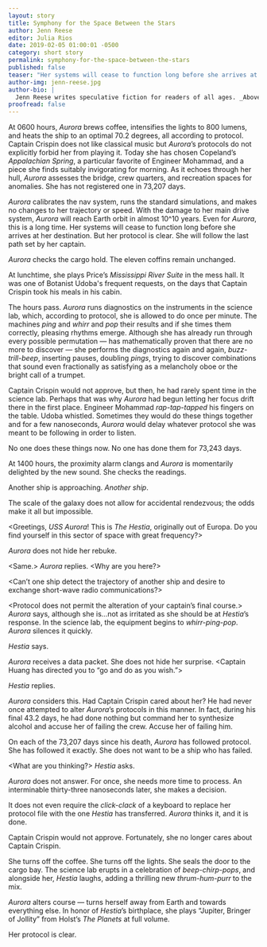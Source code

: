 ```yaml
---
layout: story
title: Symphony for the Space Between the Stars
author: Jenn Reese
editor: Julia Rios
date: 2019-02-05 01:00:01 -0500
category: short story
permalink: symphony-for-the-space-between-the-stars
published: false
teaser: "Her systems will cease to function long before she arrives at her destination. But her protocol is clear. She will follow the last path set by her captain."
author-img: jenn-reese.jpg
author-bio: |
  Jenn Reese writes speculative fiction for readers of all ages. _Above World_, a Norton Award finalist, is the first book in her trilogy about bioengineered mermaids in an post-collapse future, from Candlewick Press. Her short fiction has appeared in China’s _Science Fiction World_, _The Magazine of Fantasy & Science Fiction_, and the World Fantasy Award-winning anthology _Paper Cities_, among others. She lives in Portland where she works as a freelance graphic designer, plays too many video games, and revels in the rain.
proofread: false
---
```


At 0600 hours, _Aurora_ brews coffee, intensifies the lights to 800 lumens, and heats the ship to an optimal 70.2 degrees, all according to protocol. Captain Crispin does not like classical music but _Aurora_’s protocols do not explicitly forbid her from playing it. Today she has chosen Copeland’s _Appalachian Spring_, a particular favorite of Engineer Mohammad, and a piece she finds suitably invigorating for morning. As it echoes through her hull, _Aurora_ assesses the bridge, crew quarters, and recreation spaces for anomalies. She has not registered one in 73,207 days.

_Aurora_ calibrates the nav system, runs the standard simulations, and makes no changes to her trajectory or speed. With the damage to her main drive system, _Aurora_ will reach Earth orbit in almost 10^10 years. Even for _Aurora_, this is a long time. Her systems will cease to function long before she arrives at her destination. But her protocol is clear. She will follow the last path set by her captain.

_Aurora_ checks the cargo hold. The eleven coffins remain unchanged.

At lunchtime, she plays Price’s _Mississippi River Suite_ in the mess hall. It was one of Botanist Udoba's frequent requests, on the days that Captain Crispin took his meals in his cabin.

The hours pass. _Aurora_ runs diagnostics on the instruments in the science lab, which, according to protocol, she is allowed to do once per minute. The machines _ping_ and _whirr_ and _pop_ their results and if she times them correctly, pleasing rhythms emerge. Although she has already run through every possible permutation — has mathematically proven that there are no more to discover — she performs the diagnostics again and again, _buzz-trill-beep_, inserting pauses, doubling _pings_, trying to discover combinations that sound even fractionally as satisfying as a melancholy oboe or the bright call of a trumpet.

Captain Crispin would not approve, but then, he had rarely spent time in the science lab. Perhaps that was why _Aurora_ had begun letting her focus drift there in the first place. Engineer Mohammad _rap-tap-tapped_ his fingers on the table. Udoba whistled. Sometimes they would do these things together and for a few nanoseconds, _Aurora_ would delay whatever protocol she was meant to be following in order to listen.

No one does these things now. No one has done them for 73,243 days.

At 1400 hours, the proximity alarm clangs and _Aurora_ is momentarily delighted by the new sound. She checks the readings.

Another ship is approaching. _Another ship_.

The scale of the galaxy does not allow for accidental rendezvous; the odds make it all but impossible.

<Greetings, _USS Aurora_! This is _The Hestia_, originally out of Europa. Do you find yourself in this sector of space with great frequency?>

_Aurora_ does not hide her rebuke. <Protocol requires our captains to parlay before any ship-to-ship communication occurs.>

<My captain and crew are dead. Epilson-6 virus.>

<Same.> _Aurora_ replies. <Why are you here?>

<Can’t one ship detect the trajectory of another ship and desire to exchange short-wave radio communications?>

<Protocol does not permit the alteration of your captain’s final course.> _Aurora_ says, although she is…not as irritated as she should be at _Hestia_’s response. In the science lab, the equipment begins to _whirr-ping-pop_. _Aurora_ silences it quickly.

<Captain Huang reprioritized my protocols before her death.> _Hestia_ says. <See for yourself.>

_Aurora_ receives a data packet. She does not hide her surprise. <Captain Huang has directed you to “go and do as you wish.”>

<She was an excellent captain.> _Hestia_ replies. <She cared about her crew.>

_Aurora_ considers this. Had Captain Crispin cared about her? He had never once attempted to alter _Aurora_’s protocols in this manner. In fact, during his final 43.2 days, he had done nothing but command her to synthesize alcohol and accuse her of failing the crew. Accuse her of failing him.

On each of the 73,207 days since his death, _Aurora_ has followed protocol. She has followed it exactly. She does not want to be a ship who has failed.

<What are you thinking?> _Hestia_ asks.

_Aurora_ does not answer. For once, she needs more time to process. An interminable thirty-three nanoseconds later, she makes a decision.

It does not even require the _click-clack_ of a keyboard to replace her protocol file with the one _Hestia_ has transferred. _Aurora_ thinks it, and it is done.

Captain Crispin would not approve. Fortunately, she no longer cares about Captain Crispin.

She turns off the coffee. She turns off the lights. She seals the door to the cargo bay. The science lab erupts in a celebration of _beep-chirp-pops_, and alongside her, _Hestia_ laughs, adding a thrilling new _thrum-hum-purr_ to the mix.

_Aurora_ alters course — turns herself away from Earth and towards everything else. In honor of _Hestia_’s birthplace, she plays “Jupiter, Bringer of Jollity” from Holst’s _The Planets_ at full volume.

Her protocol is clear.
